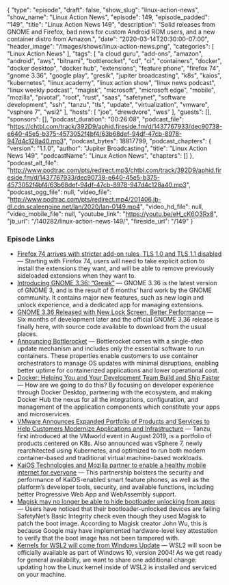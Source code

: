 {
  "type": "episode",
  "draft": false,
  "show_slug": "linux-action-news",
  "show_name": "Linux Action News",
  "episode": 149,
  "episode_padded": "149",
  "title": "Linux Action News 149",
  "description": "Solid releases from GNOME and Firefox, bad news for custom Android ROM users, and a new container distro from Amazon.",
  "date": "2020-03-14T20:30:00-07:00",
  "header_image": "/images/shows/linux-action-news.png",
  "categories": [
    "Linux Action News"
  ],
  "tags": [
    "a cloud guru",
    "add-ons",
    "amazon",
    "android",
    "aws",
    "bitnami",
    "bottlerocket",
    "cd",
    "ci",
    "containers",
    "docker",
    "docker desktop",
    "docker hub",
    "extensions",
    "feature phone",
    "firefox 74",
    "gnome 3.36",
    "google play",
    "gresik",
    "jupiter broadcasting",
    "k8s",
    "kaios",
    "kubernetes",
    "linux academy",
    "linux action show",
    "linux news podcast",
    "linux weekly podcast",
    "magisk",
    "microsoft",
    "microsoft edge",
    "mobile",
    "mozilla",
    "pivotal",
    "root",
    "rust",
    "saas",
    "safetynet",
    "software development",
    "ssh",
    "tanzu",
    "tls",
    "update",
    "virtualization",
    "vmware",
    "vsphere 7",
    "wsl2"
  ],
  "hosts": [
    "joe",
    "drewdvore",
    "wes"
  ],
  "guests": [],
  "sponsors": [],
  "podcast_duration": "00:26:08",
  "podcast_file": "https://chtbl.com/track/392D9/aphid.fireside.fm/d/1437767933/dec90738-e640-45e5-b375-4573052f4bf4/63b68def-94df-47cb-8978-947d4c128a40.mp3",
  "podcast_bytes": 18817799,
  "podcast_chapters": {
    "version": "1.1.0",
    "author": "Jupiter Broadcasting",
    "title": "Linux Action News 149",
    "podcastName": "Linux Action News",
    "chapters": []
  },
  "podcast_alt_file": "http://www.podtrac.com/pts/redirect.mp3/chtbl.com/track/392D9/aphid.fireside.fm/d/1437767933/dec90738-e640-45e5-b375-4573052f4bf4/63b68def-94df-47cb-8978-947d4c128a40.mp3",
  "podcast_ogg_file": null,
  "video_file": "http://www.podtrac.com/pts/redirect.mp4/201406.jb-dl.cdn.scaleengine.net/lan/2020/lan-0149.mp4",
  "video_hd_file": null,
  "video_mobile_file": null,
  "youtube_link": "https://youtu.be/eH_cK6O3Rx8",
  "jb_url": "/140282/linux-action-news-149/",
  "fireside_url": "/149"
}


### Episode Links

  * [Firefox 74 arrives with stricter add-on rules, TLS 1.0 and TLS 1.1 disabled](https://venturebeat.com/2020/03/10/mozilla-firefox-74/ "Firefox 74 arrives with stricter add-on rules, TLS 1.0 and TLS 1.1 disabled") — Starting with Firefox 74, users will need to take explicit action to install the extensions they want, and will be able to remove previously sideloaded extensions when they want to.
  * [Introducing GNOME 3.36: “Gresik”](https://help.gnome.org/misc/release-notes/3.36/ "Introducing GNOME 3.36: “Gresik”") — GNOME 3.36 is the latest version of GNOME 3, and is the result of 6 months’ hard work by the GNOME community. It contains major new features, such as new login and unlock experience, and a dedicated app for managing extensions.
  * [GNOME 3.36 Released with New Lock Screen, Better Performance](https://www.omgubuntu.co.uk/2020/03/gnome-3-36-official-release-announcement "GNOME 3.36 Released with New Lock Screen, Better Performance") — Six months of development later and the official GNOME 3.36 release is finally here, with source code available to download from the usual places.
  * [Announcing Bottlerocket](https://aws.amazon.com/about-aws/whats-new/2020/03/announcing-bottlerocket-a-new-open-source-linux-based-operating-system-optimized-to-run-containers/ "Announcing Bottlerocket") — Bottlerocket comes with a single-step update mechanism and includes only the essential software to run containers. These properties enable customers to use container orchestrators to manage OS updates with minimal disruptions, enabling better uptime for containerized applications and lower operational cost.
  * [Docker: Helping You and Your Development Team Build and Ship Faster](https://www.docker.com/blog/docker-strategy-helping-devs-build-and-ship-faster/ "Docker: Helping You and Your Development Team Build and Ship Faster") — How are we going to do this? By focusing on developer experience through Docker Desktop, partnering with the ecosystem, and making Docker Hub the nexus for all the integrations, configuration, and management of the application components which constitute your apps and microservices. 
  * [VMware Announces Expanded Portfolio of Products and Services to Help Customers Modernize Applications and Infrastructure](https://www.vmware.com/company/news/releases/vmw-newsfeed.VMware-Announces-Expanded-Portfolio-of-Products-and-Services-to-Help-Customers-Modernize-Applications-and-Infrastructure.7ee66a70-1564-49d6-9d6b-730016ce92dc.html "VMware Announces Expanded Portfolio of Products and Services to Help Customers Modernize Applications and Infrastructure") — Tanzu, first introduced at the VMworld event in August 2019, is a portfolio of products centered on K8s. Also announced was vSphere 7, newly rearchitected using Kubernetes, and optimized to run both modern container-based and traditional virtual machine-based workloads.
  * [KaiOS Technologies and Mozilla partner to enable a healthy mobile internet for everyone](https://www.kaiostech.com/press/kaios-technologies-and-mozilla-partner-to-enable-a-healthy-mobile-internet-for-everyone/ "KaiOS Technologies and Mozilla partner to enable a healthy mobile internet for everyone") — This partnership bolsters the security and performance of KaiOS-enabled smart feature phones, as well as the platform’s developer tools, security, and available functions, including better Progressive Web App and WebAssembly support. 
  * [Magisk may no longer be able to hide bootloader unlocking from apps](https://www.xda-developers.com/magisk-no-longer-hide-bootloader-unlock-status/ "Magisk may no longer be able to hide bootloader unlocking from apps") — Users have noticed that their bootloader-unlocked devices are failing SafetyNet’s Basic Integrity check even though they used Magisk to patch the boot image. According to Magisk creator John Wu, this is because Google may have implemented hardware-level key attestation to verify that the boot image has not been tampered with. 
  * [Kernels for WSL2 will come from Windows Update](https://devblogs.microsoft.com/commandline/wsl2-will-be-generally-available-in-windows-10-version-2004/ "Kernels for WSL2 will come from Windows Update") — WSL2 will soon be officially available as part of Windows 10, version 2004! As we get ready for general availability, we want to share one additional change: updating how the Linux kernel inside of WSL2 is installed and serviced on your machine. 


